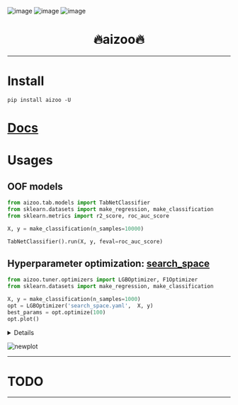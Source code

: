 ![image](https://img.shields.io/pypi/v/aizoo.svg) ![image](https://img.shields.io/travis/Jie-Yuan/aizoo.svg) ![image](https://readthedocs.org/projects/aizoo/badge/?version=latest)

<h1 align = "center">🔥aizoo🔥</h1>

---
# Install
```
pip install aizoo -U
```

# [Docs](https://jie-yuan.github.io/aizoo)

# Usages
## OOF models
```python
from aizoo.tab.models import TabNetClassifier
from sklearn.datasets import make_regression, make_classification
from sklearn.metrics import r2_score, roc_auc_score

X, y = make_classification(n_samples=10000)

TabNetClassifier().run(X, y, feval=roc_auc_score)
```

## Hyperparameter optimization: [search_space][1]
```python
from aizoo.tuner.optimizers import LGBOptimizer, F1Optimizer
from sklearn.datasets import make_regression, make_classification

X, y = make_classification(n_samples=1000)
opt = LGBOptimizer('search_space.yaml',  X, y)
best_params = opt.optimize(100)
opt.plot()
```

<details><summary>Details</summary>

```py
def forward(self, input_ids, attention_mask, token_type_ids):
    out = self.extractor(input_ids,
                         attention_mask=attention_mask,
                         token_type_ids=token_type_ids,
                         output_hidden_states=True)

    first = out.hidden_states[1].transpose(1, 2)
    last = out.hidden_states[-1].transpose(1, 2)
    first_avg = torch.avg_pool1d(
        first, kernel_size=last.shape[-1]).squeeze(-1)  # [batch, 768]
    last_avg = torch.avg_pool1d(last, kernel_size=last.shape[-1]).squeeze(
        -1)  # [batch, 768]
    avg = torch.cat((first_avg.unsqueeze(1), last_avg.unsqueeze(1)),
                    dim=1)  # [batch, 2, 768]
    out = torch.avg_pool1d(avg.transpose(1, 2), kernel_size=2).squeeze(-1)
    x = self.fc(out)
    x = F.normalize(x, p=2, dim=-1)
    return x
 ```

</details>

![newplot](https://tva1.sinaimg.cn/large/008i3skNgy1guiih927a2j60rd0el75102.jpg)

---
# TODO

---
[1]: ./aizoo/tuner/search_space

